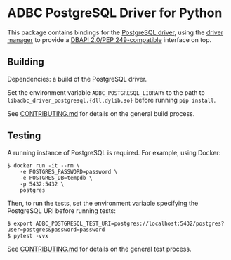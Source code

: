 <!---
  Licensed to the Apache Software Foundation (ASF) under one
  or more contributor license agreements.  See the NOTICE file
  distributed with this work for additional information
  regarding copyright ownership.  The ASF licenses this file
  to you under the Apache License, Version 2.0 (the
  "License"); you may not use this file except in compliance
  with the License.  You may obtain a copy of the License at

    http://www.apache.org/licenses/LICENSE-2.0

  Unless required by applicable law or agreed to in writing,
  software distributed under the License is distributed on an
  "AS IS" BASIS, WITHOUT WARRANTIES OR CONDITIONS OF ANY
  KIND, either express or implied.  See the License for the
  specific language governing permissions and limitations
  under the License.
-->

# ADBC PostgreSQL Driver for Python

This package contains bindings for the [PostgreSQL
driver](../../c/driver/postgresql/README.md), using the [driver
manager](../adbc_driver_manager/README.md) to provide a [DBAPI 2.0/PEP
249-compatible][dbapi] interface on top.

[dbapi]: https://peps.python.org/pep-0249/

## Building

Dependencies: a build of the PostgreSQL driver.

Set the environment variable `ADBC_POSTGRESQL_LIBRARY` to the path to
`libadbc_driver_postgresql.{dll,dylib,so}` before running `pip install`.

See [CONTRIBUTING.md](../../CONTRIBUTING.md) for details on the
general build process.

## Testing

A running instance of PostgreSQL is required.  For example, using Docker:

```shell
$ docker run -it --rm \
    -e POSTGRES_PASSWORD=password \
    -e POSTGRES_DB=tempdb \
    -p 5432:5432 \
    postgres
```

Then, to run the tests, set the environment variable specifying the
PostgreSQL URI before running tests:

```shell
$ export ADBC_POSTGRESQL_TEST_URI=postgres://localhost:5432/postgres?user=postgres&password=password
$ pytest -vvx
```

See [CONTRIBUTING.md](../../CONTRIBUTING.md) for details on the
general test process.
